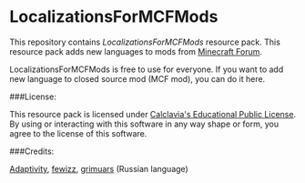 LocalizationsForMCFMods
=======================

This repository contains *LocalizationsForMCFMods* resource pack. This resource pack adds new languages to mods from [Minecraft Forum](http://www.minecraftforum.net/).

LocalizationsForMCFMods is free to use for everyone. If you want to add new language to closed source mod (MCF mod), you can do it here.

###License:

This resource pack is licensed under [Calclavia's Educational Public License](https://github.com/Adaptivity/LocalizationsForMCFMods/blob/master/LICENSE.md). By using or interacting with this software in any way shape or form, you agree to the license of this software.

###Credits:

[Adaptivity](https://github.com/Adaptivity), [fewizz](https://github.com/fewizz), [grimuars](https://github.com/grimuars) (Russian language)